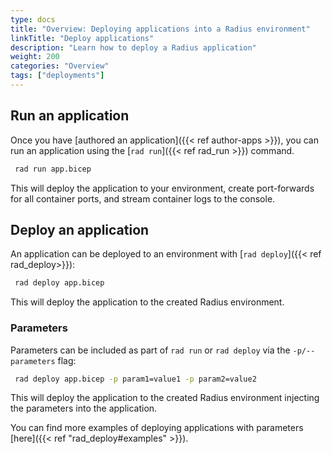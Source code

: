 ```yaml
---
type: docs
title: "Overview: Deploying applications into a Radius environment"
linkTitle: "Deploy applications"
description: "Learn how to deploy a Radius application"
weight: 200
categories: "Overview"
tags: ["deployments"]
---
```


## Run an application

Once you have [authored an application]({{< ref author-apps >}}), you can run an application using the [`rad run`]({{< ref rad_run >}}) command.

```bash
 rad run app.bicep
 ```

This will deploy the application to your environment, create port-forwards for all container ports, and stream container logs to the console.

## Deploy an application

An application can be deployed to an environment with [`rad deploy`]({{< ref rad_deploy>}}):

```bash
 rad deploy app.bicep
 ```
 This will deploy the application to the created Radius environment.

### Parameters

Parameters can be included as part of `rad run` or `rad deploy` via the `-p/--parameters` flag:

```bash
 rad deploy app.bicep -p param1=value1 -p param2=value2
 ```

 This will deploy the application to the created Radius environment injecting the parameters into the application.

 You can find more examples of deploying applications with parameters [here]({{< ref "rad_deploy#examples" >}}).
 